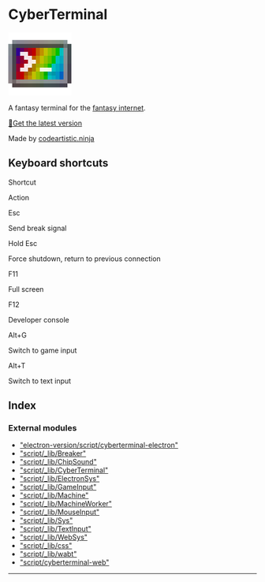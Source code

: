 
CyberTerminal
=============

![icon](./src/images/icon.gif)

A fantasy terminal for the [fantasy internet](https://fantasyinternet.github.io/).

[💾Get the latest version](https://github.com/FantasyInternet/cyberterminal/releases)

Made by [codeartistic.ninja](http://the.codeartistic.ninja/)

Keyboard shortcuts
------------------

Shortcut

Action

Esc

Send break signal

Hold Esc

Force shutdown, return to previous connection

F11

Full screen

F12

Developer console

Alt+G

Switch to game input

Alt+T

Switch to text input

## Index

### External modules

* ["electron-version/script/cyberterminal-electron"](modules/_electron_version_script_cyberterminal_electron_.md)
* ["script/_lib/Breaker"](modules/_script__lib_breaker_.md)
* ["script/_lib/ChipSound"](modules/_script__lib_chipsound_.md)
* ["script/_lib/CyberTerminal"](modules/_script__lib_cyberterminal_.md)
* ["script/_lib/ElectronSys"](modules/_script__lib_electronsys_.md)
* ["script/_lib/GameInput"](modules/_script__lib_gameinput_.md)
* ["script/_lib/Machine"](modules/_script__lib_machine_.md)
* ["script/_lib/MachineWorker"](modules/_script__lib_machineworker_.md)
* ["script/_lib/MouseInput"](modules/_script__lib_mouseinput_.md)
* ["script/_lib/Sys"](modules/_script__lib_sys_.md)
* ["script/_lib/TextInput"](modules/_script__lib_textinput_.md)
* ["script/_lib/WebSys"](modules/_script__lib_websys_.md)
* ["script/_lib/css"](modules/_script__lib_css_.md)
* ["script/_lib/wabt"](modules/_script__lib_wabt_.md)
* ["script/cyberterminal-web"](modules/_script_cyberterminal_web_.md)

---

